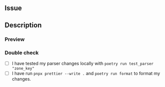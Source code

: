 ## Issue

<!-- If you want to close a issue with your PR use magic words such as closes, fixes or resolves "issue number" to autmatically link a PR to an issue. For example: Closes #0000, Fix: #0000 or Resolves: #0000 -->

## Description

<!-- Explains the goal of this PR -->

### Preview

<!-- Please add screenshots and/or gif that shows visual changes (if applicable) -->

### Double check

- [ ] I have tested my parser changes locally with `poetry run test_parser "zone_key"`
- [ ] I have run `pnpx prettier --write .` and `poetry run format` to format my changes.
